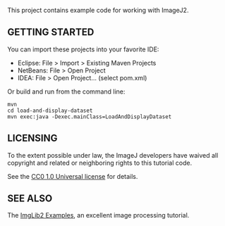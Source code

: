 This project contains example code for working with ImageJ2.


GETTING STARTED
---------------

You can import these projects into your favorite IDE:

  * Eclipse: File > Import > Existing Maven Projects
  * NetBeans: File > Open Project
  * IDEA: File > Open Project... (select pom.xml)

Or build and run from the command line:

    mvn
    cd load-and-display-dataset
    mvn exec:java -Dexec.mainClass=LoadAndDisplayDataset


LICENSING
---------

To the extent possible under law, the ImageJ developers have waived
all copyright and related or neighboring rights to this tutorial code.

See the [CC0 1.0 Universal license][1] for details.


SEE ALSO
--------

The [ImgLib2 Examples][2], an excellent image processing tutorial.


[1]: http://creativecommons.org/publicdomain/zero/1.0/
[2]: http://fiji.sc/ImgLib2_Examples
